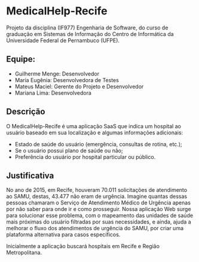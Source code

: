 # MedicalHelp-Recife
Projeto da disciplina (IF977) Engenharia de Software, do curso de graduação em Sistemas de Informação do Centro de Informática da Universidade Federal de Pernambuco (UFPE).

## Equipe:
* Guilherme Menge: Desenvolvedor
* Maria Eugênia: Desenvolvedora de Testes
* Mateus Maciel: Gerente do Projeto e Desenvolvedor
* Mariana Lima: Desenvolvedora

## Descrição
O MedicalHelp-Recife é uma aplicação SaaS que indica um hospital ao usuário baseado em sua localização e algumas informações adicionais:

* Estado de saúde do usuário (emergência, consultas de rotina, etc.);
* Se o usuário possui plano de saúde ou não;
* Preferência do usuário por hospital particular ou público.

## Justificativa
No ano de 2015, em Recife, houveram 70.011 solicitações de atendimento ao SAMU, destas, 43.477 não eram de urgência. Imagine quantas dessas pessoas chamaram o Serviço de Atendimento Médico de Urgência apenas por não saber para onde ir e como prosseguir. Nossa aplicação Web surge para solucionar esse problema, com o mapeamento das unidades de saúde mais próximas do usuário filtradas por suas necessidades, e ainda, ajuda a melhorar o fluxo dos atendimentos de urgência do SAMU, por criar uma plataforma alternativa para casos específicos.

Inicialmente a aplicação buscará hospitais em Recife e Região Metropolitana.


